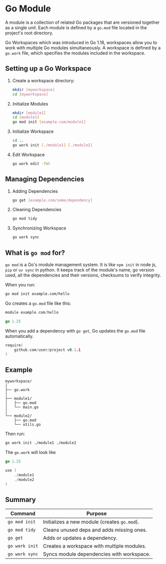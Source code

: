 # Go Module

A module is a collection of related Go packages that are versioned together as a single unit. Each module is defined by a `go.mod` file located in the project's root directory.

Go Workspaces which was introduced in Go 1.18, workspaces allow you to work with multiple Go modules simultaneously. A workspace is defined by a `go.work` file, which specifies the modules included in the workspace.

## Setting up a Go Workspace

1. Create a workspace directory:

    ```bash
    mkdir [myworkspace]
    cd [myworkspace]
    ```

2. Initialize Modules

    ```bash
    mkdir [module1]
    cd [module1]
    go mod init [example.com/module1]
    ```

3. Initialize Workspace

    ```bash
    cd ..
    go work init [./module1] [./module2]
    ```

4. Edit Workspace

    ```bash
    go work edit -fmt
    ```

## Managing Dependencies

1. Adding Dependencies

    ```bash
    go get [example.com/some/dependency]
    ```

2. Cleaning Dependencies

    ```bash
    go mod tidy
    ```

3. Synchronizing Workspace

    ```bash
    go work sync
    ```

## What is `go mod` for?

`go mod` is a Go's module management system. It is like `npm init` in node js, `pip` or `uv sync` in python. It keeps track of the module's name, go version used, all the dependencies and their versions, checksums to verify integrity.

When you run:

```bash
go mod init example.com/hello
```

Go creates a `go.mod` file like this:

```go
module example.com/hello

go 1.25
```

When you add a dependency with `go get`, Go updates the `go.mod` file automatically.

```go
require(
    github.com/user/project v0.1.1
)
```

## Example

```console
myworkspace/
│
├── go.work
│
├── module1/
│   ├── go.mod
│   └── main.go
│
└── module2/
    ├── go.mod
    └── utils.go
```

Then run:

```bash
go work init ./module1 ./module2
```

The `go.work` will look like

```go
go 1.25

use (
    ./module1
    ./module2
)
```

## Summary

| Command        | Purpose                                      |
| -------------- | -------------------------------------------- |
| `go mod init`  | Initializes a new module (creates `go.mod`). |
| `go mod tidy`  | Cleans unused deps and adds missing ones.    |
| `go get`       | Adds or updates a dependency.                |
| `go work init` | Creates a workspace with multiple modules.   |
| `go work sync` | Syncs module dependencies with workspace.    |
